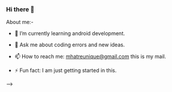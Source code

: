 ### Hi there 👋

About me:-

- 🌱 I’m currently learning android development.

- 💬 Ask me about coding errors and new ideas.

- 📫 How to reach me: mhatreunique@gmail.com this is my mail.

- ⚡ Fun fact: I am just getting started in this.

-->
